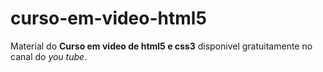 # curso-em-video-html5
Material do **Curso em video de html5 e css3** disponivel gratuitamente no canal do *you tube*.
